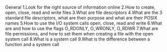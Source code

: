 General
1.Look for the right source of information online
2.How to create, open, close, read and write files
3.What are file descriptors
4.What are the 3 standard file descriptors, what are their purpose and what are their POSIX names
5.How to use the I/O system calls open, close, read and write
6.What are and how to use the flags O_RDONLY, O_WRONLY, O_RDWR
7.What are file permissions, and how to set them when creating a file with the open system call
8.What is a system call
9.What is the difference between a function and a system call


